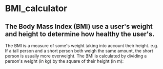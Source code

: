 # BMI_calculator
## The Body Mass Index (BMI) use a user's weight and height to determine how healthy the user's. 
The BMI is a measure of some's weight taking into account their height. e.g. If a tall person and a short person both weigh the same amount, the short person is usually more overweight.
The BMI is calculated by dividing a person's weight (in kg) by the square of their height (in m):
